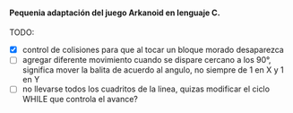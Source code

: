 #### Pequenia adaptación del juego Arkanoid en lenguaje C.

TODO:
* [x] control de colisiones para que al tocar un bloque morado desaparezca
* [ ] agregar diferente movimiento cuando se dispare cercano a los 90°, significa mover la balita de acuerdo al angulo, no siempre de 1 en X y 1 en Y
* [ ] no llevarse todos los cuadritos de la linea, quizas modificar el ciclo WHILE que controla el avance?

